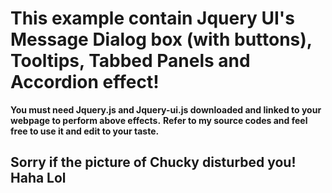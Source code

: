 # This example contain Jquery UI's Message Dialog box (with buttons), Tooltips, Tabbed Panels and Accordion effect! 

**You must need Jquery.js and Jquery-ui.js downloaded and linked to your webpage to perform above effects.**
**Refer to my source codes and feel free to use it and edit to your taste.** 

## Sorry if the picture of Chucky disturbed you! Haha Lol 
